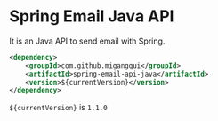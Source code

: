 # Spring Email Java API

It is an Java API to send email with Spring.

```xml
<dependency>
	<groupId>com.github.migangqui</groupId>
	<artifactId>spring-email-api-java</artifactId>
	<version>${currentVersion}</version>
</dependency>
```

```${currentVersion}``` is ```1.1.0```